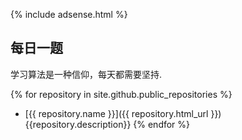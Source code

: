 {% include adsense.html %}
## 每日一题

学习算法是一种信仰，每天都需要坚持.

{% for repository in site.github.public_repositories %}
  * [{{ repository.name }}]({{ repository.html_url }}) {{repository.description}}
{% endfor %}
